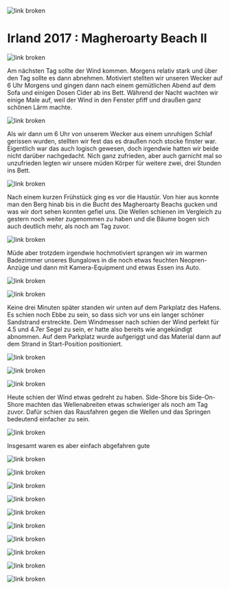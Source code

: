 ![link broken](../../../../../../mediaLibrary/posts/2017/ireland-irland/11-10-magheroarty-beach-donegal-II/windsurf-stormy-stories-surf-travel-blog-ireland-irland-11-10-magheroarty-beach-donegal-II-WM-35p-DSC00052.jpg)

# Irland 2017 : Magheroarty Beach II

![link broken](../../../../../../mediaLibrary/posts/2017/ireland-irland/11-10-magheroarty-beach-donegal-II/windsurf-stormy-stories-surf-travel-blog-ireland-irland-11-10-magheroarty-beach-donegal-II-WM-35p-DSC09884.jpg)

Am nächsten Tag sollte der Wind kommen. Morgens relativ stark und über den Tag sollte es dann abnehmen. Motiviert stellten wir unseren Wecker auf 6 Uhr Morgens und gingen dann nach einem gemütlichen Abend auf dem Sofa und einigen Dosen Cider ab ins Bett. Während der Nacht wachten wir einige Male auf, weil der Wind in den Fenster pfiff und draußen ganz schönen Lärm machte.

![link broken](../../../../../../mediaLibrary/posts/2017/ireland-irland/11-10-magheroarty-beach-donegal-II/windsurf-stormy-stories-surf-travel-blog-ireland-irland-11-10-magheroarty-beach-donegal-II-WM-35p-DSC09890.jpg)

Als wir dann um 6 Uhr von unserem Wecker aus einem unruhigen Schlaf gerissen wurden, stellten wir fest das es draußen noch stocke finster war.
Eigentlich war das auch logisch gewesen, doch irgendwie hatten wir beide nicht darüber nachgedacht.
Nich ganz zufrieden, aber auch garnicht mal so unzufrieden legten wir unsere müden Körper für weitere zwei, drei Stunden ins Bett.

![link broken](../../../../../../mediaLibrary/posts/2017/ireland-irland/11-10-magheroarty-beach-donegal-II/windsurf-stormy-stories-surf-travel-blog-ireland-irland-11-10-magheroarty-beach-donegal-II-WM-35p-DSC09909.jpg)

Nach einem kurzen Frühstück ging es vor die Haustür. Von hier aus konnte man den Berg hinab bis in die Bucht des Magheroarty Beachs gucken und was wir dort sehen konnten gefiel uns. Die Wellen schienen im Vergleich zu gestern noch weiter zugenommen zu haben und die Bäume bogen sich auch deutlich mehr, als noch am Tag zuvor.

![link broken](../../../../../../mediaLibrary/posts/2017/ireland-irland/11-10-magheroarty-beach-donegal-II/windsurf-stormy-stories-surf-travel-blog-ireland-irland-11-10-magheroarty-beach-donegal-II-WM-35p-DSC09948.jpg)

Müde aber trotzdem irgendwie hochmotiviert sprangen wir im warmen Badezimmer unseres Bungalows in die noch etwas feuchten Neopren-Anzüge und dann mit Kamera-Equipment und etwas Essen ins Auto.

![link broken](../../../../../../mediaLibrary/posts/2017/ireland-irland/11-10-magheroarty-beach-donegal-II/windsurf-stormy-stories-surf-travel-blog-ireland-irland-11-10-magheroarty-beach-donegal-II-WM-35p-DSC09950.jpg)

![link broken](../../../../../../mediaLibrary/posts/2017/ireland-irland/11-10-magheroarty-beach-donegal-II/windsurf-stormy-stories-surf-travel-blog-ireland-irland-11-10-magheroarty-beach-donegal-II-WM-35p-DSC09951.jpg)

Keine drei Minuten später standen wir unten auf dem Parkplatz des Hafens. Es schien noch Ebbe zu sein, so dass sich vor uns ein langer schöner Sandstrand erstreckte. Dem Windmesser nach schien der Wind perfekt für 4.5 und 4.7er Segel zu sein, er hatte also bereits wie angekündigt abnommen.
Auf dem Parkplatz wurde aufgeriggt und das Material dann auf dem Strand in Start-Position positioniert.

![link broken](../../../../../../mediaLibrary/posts/2017/ireland-irland/11-10-magheroarty-beach-donegal-II/windsurf-stormy-stories-surf-travel-blog-ireland-irland-11-10-magheroarty-beach-donegal-II-WM-35p-DSC09955.jpg)

![link broken](../../../../../../mediaLibrary/posts/2017/ireland-irland/11-10-magheroarty-beach-donegal-II/windsurf-stormy-stories-surf-travel-blog-ireland-irland-11-10-magheroarty-beach-donegal-II-WM-35p-DSC09958.jpg)

![link broken](../../../../../../mediaLibrary/posts/2017/ireland-irland/11-10-magheroarty-beach-donegal-II/windsurf-stormy-stories-surf-travel-blog-ireland-irland-11-10-magheroarty-beach-donegal-II-WM-35p-DSC09963.jpg)

Heute schien der Wind etwas gedreht zu haben. Side-Shore bis Side-On-Shore machten das Wellenabreiten etwas schwieriger als noch am Tag zuvor. Dafür schien das Rausfahren gegen die Wellen und das Springen bedeutend einfacher zu sein.

![link broken](../../../../../../mediaLibrary/posts/2017/ireland-irland/11-10-magheroarty-beach-donegal-II/windsurf-stormy-stories-surf-travel-blog-ireland-irland-11-10-magheroarty-beach-donegal-II-WM-35p-DSC09992.jpg)

Insgesamt waren es aber einfach abgefahren gute 

![link broken](../../../../../../mediaLibrary/posts/2017/ireland-irland/11-10-magheroarty-beach-donegal-II/windsurf-stormy-stories-surf-travel-blog-ireland-irland-11-10-magheroarty-beach-donegal-II-WM-35p-IMG_20171110_142636780_HDR.jpg)

![link broken](../../../../../../mediaLibrary/posts/2017/ireland-irland/11-10-magheroarty-beach-donegal-II/windsurf-stormy-stories-surf-travel-blog-ireland-irland-11-10-magheroarty-beach-donegal-II-WM-35p-DSC00053.jpg)

![link broken](../../../../../../mediaLibrary/posts/2017/ireland-irland/11-10-magheroarty-beach-donegal-II/windsurf-stormy-stories-surf-travel-blog-ireland-irland-11-10-magheroarty-beach-donegal-II-WM-35p-IMG_20171111_105246633.jpg)

![link broken](../../../../../../mediaLibrary/posts/2017/ireland-irland/11-10-magheroarty-beach-donegal-II/windsurf-stormy-stories-surf-travel-blog-ireland-irland-11-10-magheroarty-beach-donegal-II-WM-35p-IMG_20171111_105335266.jpg)

![link broken](../../../../../../mediaLibrary/posts/2017/ireland-irland/11-10-magheroarty-beach-donegal-II/windsurf-stormy-stories-surf-travel-blog-ireland-irland-11-10-magheroarty-beach-donegal-II-WM-35p-DSC00062.jpg)

![link broken](../../../../../../mediaLibrary/posts/2017/ireland-irland/11-10-magheroarty-beach-donegal-II/windsurf-stormy-stories-surf-travel-blog-ireland-irland-11-10-magheroarty-beach-donegal-II-WM-35p-DSC00063.jpg)

![link broken](../../../../../../mediaLibrary/posts/2017/ireland-irland/11-10-magheroarty-beach-donegal-II/windsurf-stormy-stories-surf-travel-blog-ireland-irland-11-10-magheroarty-beach-donegal-II-WM-35p-DSC00064.jpg)

![link broken](../../../../../../mediaLibrary/posts/2017/ireland-irland/11-10-magheroarty-beach-donegal-II/windsurf-stormy-stories-surf-travel-blog-ireland-irland-11-10-magheroarty-beach-donegal-II-WM-35p-DSC00065.jpg)

![link broken](../../../../../../mediaLibrary/posts/2017/ireland-irland/11-10-magheroarty-beach-donegal-II/windsurf-stormy-stories-surf-travel-blog-ireland-irland-11-10-magheroarty-beach-donegal-II-WM-35p-DSC00066.jpg)

![link broken](../../../../../../mediaLibrary/posts/2017/ireland-irland/11-10-magheroarty-beach-donegal-II/windsurf-stormy-stories-surf-travel-blog-ireland-irland-11-10-magheroarty-beach-donegal-II-WM-35p-DSC00067.jpg)
